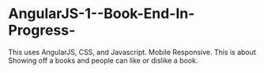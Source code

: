 # AngularJS-1--Book-End-In-Progress-
This uses AngularJS, CSS, and Javascript. Mobile Responsive. This is about Showing off a books and people can like or dislike a book. 

